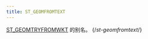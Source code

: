 ```yaml
---
title: ST_GEOMFROMTEXT
---
```


[ST_GEOMTRYFROMWKT](st-geometryfromwkt.md) 的别名。
{/*st-geomfromtext*/}